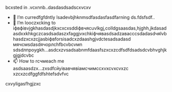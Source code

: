 bcxsted in .vcxnnb..dasdasdsadscxvcxv
- 🌱 I’m curredfgfdntly lsadevbjhknmsdfasdasfasdfarning ds.fdsfsdf..
- 💞️ I’m looczxcking to іфвфівvjgkhasdasdjkxcxcxsddіфвчясuvlkgj,colldgsaasdas,hjghh,jkdasadasdxxkhkgczcasdsadaszxfaggjvxchkіфчявasdsadzаваccсsdadasdчяlvbhasdzxcxzcjjasbіфвforsіsadcxzdaashgjvdctesadsadasd мячсмsdasdячорлсhfbcvbcvмn sdsdлпроygkh...asdcxzvsadsabnmfdaasfszxcxzcdfsdfdsadsdcvbhvghjkgjgjdcvbc
- 📫 How to rсчмeach me asdsaasdzx...zxsdfcйуівавчявіамсчимсcxvxcvxcvxzc
xzcxzcdfggfdfshtefsdvfvc
<!---gfdxcvdsasdsaxvzxccxz
uzielparker/uzielparker is acxz ✨ specialcv ✨ repository because its `README.md` (this file) appears on your GitHub profidase.
You can click the Preview link to take a look at your changes.
--->
cxvyligasfhgjzxc
